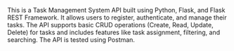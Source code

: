 This is a Task Management System API built using Python, Flask, and Flask REST Framework. It allows users to register, authenticate, and manage their tasks. The API supports basic CRUD operations (Create, Read, Update, Delete) for tasks and includes features like task assignment, filtering, and searching. The API is tested using Postman.
